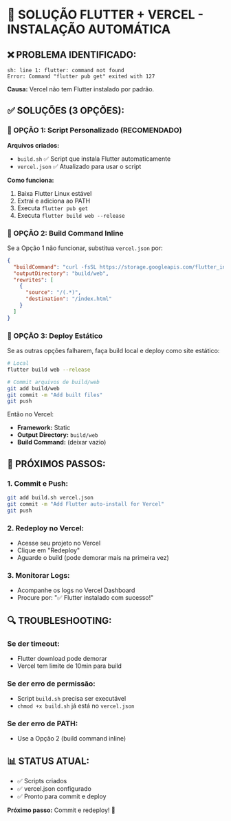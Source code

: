 # 🚀 SOLUÇÃO FLUTTER + VERCEL - INSTALAÇÃO AUTOMÁTICA

## ❌ PROBLEMA IDENTIFICADO:
```
sh: line 1: flutter: command not found
Error: Command "flutter pub get" exited with 127
```

**Causa:** Vercel não tem Flutter instalado por padrão.

## ✅ SOLUÇÕES (3 OPÇÕES):

### 🎯 OPÇÃO 1: Script Personalizado (RECOMENDADO)

**Arquivos criados:**
- `build.sh` ✅ Script que instala Flutter automaticamente
- `vercel.json` ✅ Atualizado para usar o script

**Como funciona:**
1. Baixa Flutter Linux estável
2. Extrai e adiciona ao PATH
3. Executa `flutter pub get`
4. Executa `flutter build web --release`

### 🎯 OPÇÃO 2: Build Command Inline

Se a Opção 1 não funcionar, substitua `vercel.json` por:

```json
{
  "buildCommand": "curl -fsSL https://storage.googleapis.com/flutter_infra_release/releases/stable/linux/flutter_linux_3.24.3-stable.tar.xz | tar -xJ && export PATH=\"$PWD/flutter/bin:$PATH\" && flutter pub get && flutter build web --release",
  "outputDirectory": "build/web",
  "rewrites": [
    {
      "source": "/(.*)",
      "destination": "/index.html"
    }
  ]
}
```

### 🎯 OPÇÃO 3: Deploy Estático

Se as outras opções falharem, faça build local e deploy como site estático:

```bash
# Local
flutter build web --release

# Commit arquivos de build/web
git add build/web
git commit -m "Add built files"
git push
```

Então no Vercel:
- **Framework:** Static
- **Output Directory:** `build/web`
- **Build Command:** (deixar vazio)

## 🔄 PRÓXIMOS PASSOS:

### 1. Commit e Push:
```bash
git add build.sh vercel.json
git commit -m "Add Flutter auto-install for Vercel"
git push
```

### 2. Redeploy no Vercel:
- Acesse seu projeto no Vercel
- Clique em "Redeploy"
- Aguarde o build (pode demorar mais na primeira vez)

### 3. Monitorar Logs:
- Acompanhe os logs no Vercel Dashboard
- Procure por: "✅ Flutter instalado com sucesso!"

## 🔍 TROUBLESHOOTING:

### Se der timeout:
- Flutter download pode demorar
- Vercel tem limite de 10min para build

### Se der erro de permissão:
- Script `build.sh` precisa ser executável
- `chmod +x build.sh` já está no `vercel.json`

### Se der erro de PATH:
- Use a Opção 2 (build command inline)

## 📊 STATUS ATUAL:
- ✅ Scripts criados
- ✅ vercel.json configurado
- ✅ Pronto para commit e deploy

**Próximo passo:** Commit e redeploy! 🚀
